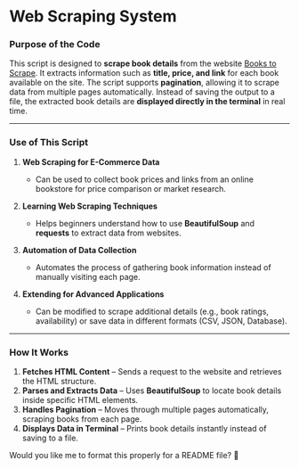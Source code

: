 # **Web Scraping System**

### **Purpose of the Code**
This script is designed to **scrape book details** from the website [Books to Scrape](http://books.toscrape.com/). It extracts information such as **title, price, and link** for each book available on the site. The script supports **pagination**, allowing it to scrape data from multiple pages automatically. Instead of saving the output to a file, the extracted book details are **displayed directly in the terminal** in real time.

---

### **Use of This Script**
1. **Web Scraping for E-Commerce Data**  
   - Can be used to collect book prices and links from an online bookstore for price comparison or market research.

2. **Learning Web Scraping Techniques**  
   - Helps beginners understand how to use **BeautifulSoup** and **requests** to extract data from websites.

3. **Automation of Data Collection**  
   - Automates the process of gathering book information instead of manually visiting each page.

4. **Extending for Advanced Applications**  
   - Can be modified to scrape additional details (e.g., book ratings, availability) or save data in different formats (CSV, JSON, Database).

---

### **How It Works**
1. **Fetches HTML Content** – Sends a request to the website and retrieves the HTML structure.  
2. **Parses and Extracts Data** – Uses **BeautifulSoup** to locate book details inside specific HTML elements.  
3. **Handles Pagination** – Moves through multiple pages automatically, scraping books from each page.  
4. **Displays Data in Terminal** – Prints book details instantly instead of saving to a file.  

Would you like me to format this properly for a README file? 🚀
